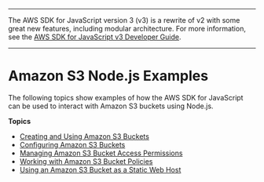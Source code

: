 --------

The AWS SDK for JavaScript version 3 \(v3\) is a rewrite of v2 with some great new features, including modular architecture\. For more information, see the [AWS SDK for JavaScript v3 Developer Guide](https://docs.aws.amazon.com/sdk-for-javascript/v3/developer-guide/welcome.html)\.

--------

# Amazon S3 Node\.js Examples<a name="s3-node-examples"></a>

The following topics show examples of how the AWS SDK for JavaScript can be used to interact with Amazon S3 buckets using Node\.js\.

**Topics**
+ [Creating and Using Amazon S3 Buckets](s3-example-creating-buckets.md)
+ [Configuring Amazon S3 Buckets](s3-example-configuring-buckets.md)
+ [Managing Amazon S3 Bucket Access Permissions](s3-example-access-permissions.md)
+ [Working with Amazon S3 Bucket Policies](s3-example-bucket-policies.md)
+ [Using an Amazon S3 Bucket as a Static Web Host](s3-example-static-web-host.md)